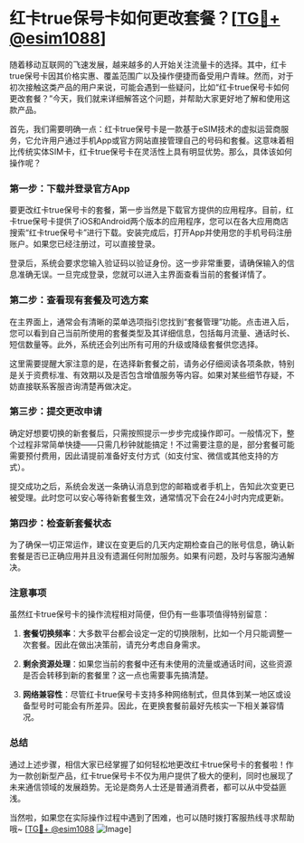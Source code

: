 # 红卡true保号卡如何更改套餐？[[TG💪+ @esim1088](https://t.me/s/esim1088)]

随着移动互联网的飞速发展，越来越多的人开始关注流量卡的选择。其中，红卡true保号卡因其价格实惠、覆盖范围广以及操作便捷而备受用户青睐。然而，对于初次接触这类产品的用户来说，可能会遇到一些疑问，比如“红卡true保号卡如何更改套餐？”今天，我们就来详细解答这个问题，并帮助大家更好地了解和使用这款产品。

首先，我们需要明确一点：红卡true保号卡是一款基于eSIM技术的虚拟运营商服务，它允许用户通过手机App或官方网站直接管理自己的号码和套餐。这意味着相比传统实体SIM卡，红卡true保号卡在灵活性上具有明显优势。那么，具体该如何操作呢？

### **第一步：下载并登录官方App**

要更改红卡true保号卡的套餐，第一步当然是下载官方提供的应用程序。目前，红卡true保号卡提供了iOS和Android两个版本的应用程序，您可以在各大应用商店搜索“红卡true保号卡”进行下载。安装完成后，打开App并使用您的手机号码注册账户。如果您已经注册过，可以直接登录。

登录后，系统会要求您输入验证码以验证身份。这一步非常重要，请确保输入的信息准确无误。一旦完成登录，您就可以进入主界面查看当前的套餐详情了。

### **第二步：查看现有套餐及可选方案**

在主界面上，通常会有清晰的菜单选项指引您找到“套餐管理”功能。点击进入后，您可以看到自己当前所使用的套餐类型及其详细信息，包括每月流量、通话时长、短信数量等。此外，系统还会列出所有可用的升级或降级套餐供您选择。

这里需要提醒大家注意的是，在选择新套餐之前，请务必仔细阅读各项条款，特别是关于资费标准、有效期以及是否包含增值服务等内容。如果对某些细节存疑，不妨直接联系客服咨询清楚再做决定。

### **第三步：提交更改申请**

确定好想要切换的新套餐后，只需按照提示一步步完成操作即可。一般情况下，整个过程非常简单快捷——只需几秒钟就能搞定！不过需要注意的是，部分套餐可能需要预付费用，因此请提前准备好支付方式（如支付宝、微信或其他支持的方式）。

提交成功之后，系统会发送一条确认消息到您的邮箱或者手机上，告知此次变更已被受理。此时您可以安心等待新套餐生效，通常情况下会在24小时内完成更新。

### **第四步：检查新套餐状态**

为了确保一切正常运作，建议在变更后的几天内定期检查自己的账号信息，确认新套餐是否已正确应用并且没有遗漏任何附加服务。如果有问题，及时与客服沟通解决。

### **注意事项**

虽然红卡true保号卡的操作流程相对简便，但仍有一些事项值得特别留意：

1. **套餐切换频率**：大多数平台都会设定一定的切换限制，比如一个月只能调整一次套餐。因此在做出决策前，请充分考虑自身需求。
   
2. **剩余资源处理**：如果您当前的套餐中还有未使用的流量或通话时间，这些资源是否会转移到新的套餐里？这一点也需要事先搞清楚。

3. **网络兼容性**：尽管红卡true保号卡支持多种网络制式，但具体到某一地区或设备型号时可能会有所差异。因此，在更换套餐前最好先核实一下相关兼容情况。

### **总结**

通过上述步骤，相信大家已经掌握了如何轻松地更改红卡true保号卡的套餐啦！作为一款创新型产品，红卡true保号卡不仅为用户提供了极大的便利，同时也展现了未来通信领域的发展趋势。无论是商务人士还是普通消费者，都可以从中受益匪浅。

当然啦，如果您在实际操作过程中遇到了困难，也可以随时拨打客服热线寻求帮助哦~ [[TG💪+ @esim1088](https://t.me/s/esim1088) ![Image](https://i.postimg.cc/4NQfJmqS/Snipaste-2025-05-13-00-14-12.png)]